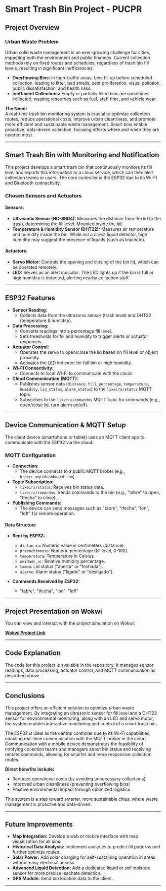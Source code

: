 # Smart Trash Bin Project - PUCPR

## Project Overview

### Urban Waste Problem  
Urban solid waste management is an ever-growing challenge for cities, impacting both the environment and public finances. Current collection methods rely on fixed routes and schedules, regardless of trash bin fill levels, resulting in significant inefficiencies:

- **Overflowing Bins:** In high-traffic areas, bins fill up before scheduled collection, leading to litter, bad smells, pest proliferation, visual pollution, public dissatisfaction, and health risks.
- **Inefficient Collections:** Empty or partially filled bins are sometimes collected, wasting resources such as fuel, staff time, and vehicle wear.

**The Need:**  
A real-time trash bin monitoring system is crucial to optimize collection routes, reduce operational costs, improve urban cleanliness, and promote more efficient and sustainable waste management. Smart bins enable proactive, data-driven collection, focusing efforts where and when they are needed most.

---

## Smart Trash Bin with Monitoring and Notification

This project develops a smart trash bin that continuously monitors its fill level and reports this information to a cloud service, which can then alert collection teams or users. The core controller is the ESP32 due to its Wi-Fi and Bluetooth connectivity.

### Chosen Sensors and Actuators

#### Sensors:
- **Ultrasonic Sensor (HC-SR04):** Measures the distance from the lid to the trash, determining the fill level. Mounted inside the lid.
- **Temperature & Humidity Sensor (DHT22):** Measures air temperature and humidity inside the bin. While not a direct liquid detector, high humidity may suggest the presence of liquids (such as leachate).

#### Actuators:
- **Servo Motor:** Controls the opening and closing of the bin lid, which can be operated remotely.
- **LED:** Serves as an alert indicator. The LED lights up if the bin is full or high humidity is detected, alerting nearby collection staff.

---

## ESP32 Features

- **Sensor Reading:**  
  - Collects data from the ultrasonic sensor (trash level) and DHT22 (temperature & humidity).
- **Data Processing:**  
  - Converts readings into a percentage fill level.
  - Sets thresholds for fill and humidity to trigger alerts or actuator responses.
- **Actuator Control:**  
  - Operates the servo to open/close the lid based on fill level or object proximity.
  - Activates the LED indicator for full bin or high humidity.
- **Wi-Fi Connectivity:**  
  - Connects to local Wi-Fi to communicate with the cloud.
- **Cloud Communication (MQTT):**  
  - Publishes sensor data (`distance`, `fill_percentage`, `temperature`, `humidity`, `lid_status`, `alarm_status`) to the `lixeira/status` MQTT topic.
  - Subscribes to the `lixeira/comandos` MQTT topic for commands (e.g., open/close lid, turn alarm on/off).

---

## Device Communication & MQTT Setup

The client device (smartphone or tablet) uses an MQTT client app to communicate with the ESP32 via the cloud.

### MQTT Configuration

- **Connection:**  
  - The device connects to a public MQTT broker (e.g., `broker.mqttdashboard.com`).
- **Topic Subscription:**  
  - `lixeira/status`: Receives bin status data.
  - `lixeira/comandos`: Sends commands to the bin (e.g., "tabre" to open, "tfecha" to close).
- **Publishing Commands:**  
  - The device can send messages such as "tabre", "tfecha", "lon", "loff" for remote operation.

#### Data Structure

- **Sent by ESP32:**
  - `distancia`: Numeric value in centimeters (distance).
  - `preenchimento`: Numeric percentage (fill level, 0-100).
  - `temperatura`: Temperature in Celsius.
  - `umidade_ar`: Relative humidity percentage.
  - `tampa`: Lid status ("aberta" or "fechada").
  - `alarme`: Alarm status ("ligado" or "desligado").

- **Commands Received by ESP32:**
  - "tabre", "tfecha", "lon", "loff"

---

## Project Presentation on Wokwi

You can view and interact with the project simulation on Wokwi:

**[Wokwi Project Link](https://wokwi.com/projects/433376981031837697)**

---

## Code Explanation

The code for this project is available in the repository. It manages sensor readings, data processing, actuator control, and MQTT communication as described above.

---

## Conclusions

This project offers an efficient solution to optimize urban waste management. By integrating an ultrasonic sensor for fill level and a DHT22 sensor for environmental monitoring, along with an LED and servo motor, the system enables interactive monitoring and control of a smart trash bin.

The ESP32 is ideal as the central controller due to its Wi-Fi capabilities, enabling real-time communication with the MQTT broker in the cloud. Communication with a mobile device demonstrates the feasibility of notifying collection teams and managers about bin status and receiving remote commands, allowing for smarter and more responsive collection routes.

**Direct benefits include:**
- Reduced operational costs (by avoiding unnecessary collections)
- Improved urban cleanliness (preventing overflowing bins)
- Positive environmental impact through optimized logistics

This system is a step toward smarter, more sustainable cities, where waste management is proactive and data-driven.

---

## Future Improvements

- **Map Integration:** Develop a web or mobile interface with map visualization for all bins.
- **Historical Data Analysis:** Implement analytics to predict fill patterns and further optimize routes.
- **Solar Power:** Add solar charging for self-sustaining operation in areas without easy electrical access.
- **Advanced Liquid Detection:** Add a dedicated liquid or soil moisture sensor for more precise leachate detection.
- **GPS Module:** Send bin location data to the client.

---

